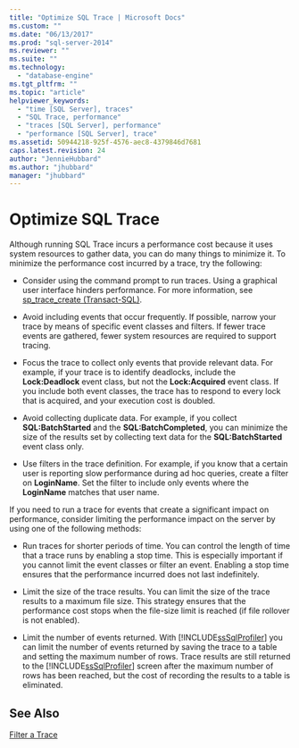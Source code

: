 ```yaml
---
title: "Optimize SQL Trace | Microsoft Docs"
ms.custom: ""
ms.date: "06/13/2017"
ms.prod: "sql-server-2014"
ms.reviewer: ""
ms.suite: ""
ms.technology: 
  - "database-engine"
ms.tgt_pltfrm: ""
ms.topic: "article"
helpviewer_keywords: 
  - "time [SQL Server], traces"
  - "SQL Trace, performance"
  - "traces [SQL Server], performance"
  - "performance [SQL Server], trace"
ms.assetid: 50944218-925f-4576-aec8-4379846d7681
caps.latest.revision: 24
author: "JennieHubbard"
ms.author: "jhubbard"
manager: "jhubbard"
---
```

# Optimize SQL Trace
  Although running SQL Trace incurs a performance cost because it uses system resources to gather data, you can do many things to minimize it. To minimize the performance cost incurred by a trace, try the following:  
  
-   Consider using the command prompt to run traces. Using a graphical user interface hinders performance. For more information, see [sp_trace_create &#40;Transact-SQL&#41;](~/relational-databases/system-stored-procedures/sp-trace-create-transact-sql.md).  
  
-   Avoid including events that occur frequently. If possible, narrow your trace by means of specific event classes and filters. If fewer trace events are gathered, fewer system resources are required to support tracing.  
  
-   Focus the trace to collect only events that provide relevant data. For example, if your trace is to identify deadlocks, include the **Lock:Deadlock** event class, but not the **Lock:Acquired** event class. If you include both event classes, the trace has to respond to every lock that is acquired, and your execution cost is doubled.  
  
-   Avoid collecting duplicate data. For example, if you collect **SQL:BatchStarted** and the **SQL:BatchCompleted**, you can minimize the size of the results set by collecting text data for the **SQL:BatchStarted** event class only.  
  
-   Use filters in the trace definition. For example, if you know that a certain user is reporting slow performance during ad hoc queries, create a filter on **LoginName**. Set the filter to include only events where the **LoginName** matches that user name.  
  
 If you need to run a trace for events that create a significant impact on performance, consider limiting the performance impact on the server by using one of the following methods:  
  
-   Run traces for shorter periods of time. You can control the length of time that a trace runs by enabling a stop time. This is especially important if you cannot limit the event classes or filter an event. Enabling a stop time ensures that the performance incurred does not last indefinitely.  
  
-   Limit the size of the trace results. You can limit the size of the trace results to a maximum file size. This strategy ensures that the performance cost stops when the file-size limit is reached (if file rollover is not enabled).  
  
-   Limit the number of events returned. With [!INCLUDE[ssSqlProfiler](../../../includes/sssqlprofiler-md.md)] you can limit the number of events returned by saving the trace to a table and setting the maximum number of rows. Trace results are still returned to the [!INCLUDE[ssSqlProfiler](../../../includes/sssqlprofiler-md.md)] screen after the maximum number of rows has been reached, but the cost of recording the results to a table is eliminated.  
  
## See Also  
 [Filter a Trace](../relational-databases/sql-trace/filter-a-trace.md)  
  
  